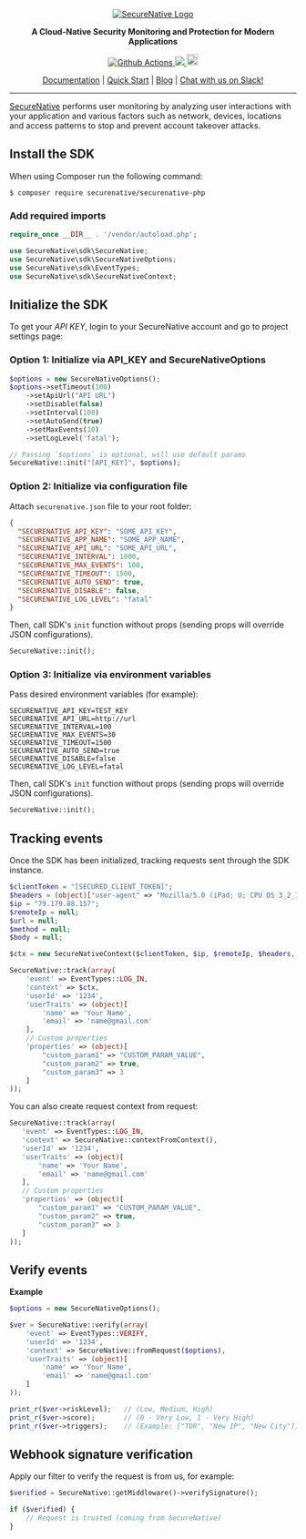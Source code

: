 <p align="center">
  <a href="https://www.securenative.com"><img src="https://user-images.githubusercontent.com/45174009/77826512-f023ed80-7120-11ea-80e0-58aacde0a84e.png" alt="SecureNative Logo"/></a>
</p>

<p align="center">
  <b>A Cloud-Native Security Monitoring and Protection for Modern Applications</b>
</p>
<p align="center">
  <a href="https://github.com/securenative/securenative-php">
    <img alt="Github Actions" src="https://github.com/securenative/securenative-php/workflows/CI/badge.svg">
  </a>
  <a href="https://codecov.io/gh/securenative/securenative-php">
    <img src="https://codecov.io/gh/securenative/securenative-php/branch/master/graph/badge.svg" />
  </a>
  <a href="https://packagist.org/packages/securenative/securenative-php">
  <img src="https://img.shields.io/packagist/v/securenative/securenative-php" alt="npm version" height="20">
    </a>
</p>
<p align="center">
  <a href="https://docs.securenative.com">Documentation</a> |
  <a href="https://docs.securenative.com/quick-start">Quick Start</a> |
  <a href="https://blog.securenative.com">Blog</a> |
  <a href="">Chat with us on Slack!</a>
</p>
<hr/>


[SecureNative](https://www.securenative.com/) performs user monitoring by analyzing user interactions with your application and various factors such as network, devices, locations and access patterns to stop and prevent account takeover attacks.

## Install the SDK

When using Composer run the following command:
```shell script
$ composer require securenative/securenative-php
```

### Add required imports
```php
require_once __DIR__ . '/vendor/autoload.php';

use SecureNative\sdk\SecureNative;
use SecureNative\sdk\SecureNativeOptions;
use SecureNative\sdk\EventTypes;
use SecureNative\sdk\SecureNativeContext;
```

## Initialize the SDK

To get your *API KEY*, login to your SecureNative account and go to project settings page:

### Option 1: Initialize via API_KEY and SecureNativeOptions
```php
$options = new SecureNativeOptions();
$options->setTimeout(100)
    ->setApiUrl("API URL")
    ->setDisable(false)
    ->setInterval(100)
    ->setAutoSend(true)
    ->setMaxEvents(10)
    ->setLogLevel('fatal');

// Passing `$options` is optional, will use default params
SecureNative::init("[API_KEY]", $options);
```
### Option 2: Initialize via configuration file

Attach `securenative.json` file to your root folder:

```json
{
  "SECURENATIVE_API_KEY": "SOME_API_KEY",
  "SECURENATIVE_APP_NAME": "SOME_APP_NAME",
  "SECURENATIVE_API_URL": "SOME_API_URL",
  "SECURENATIVE_INTERVAL": 1000,
  "SECURENATIVE_MAX_EVENTS": 100,
  "SECURENATIVE_TIMEOUT": 1500,
  "SECURENATIVE_AUTO_SEND": true,
  "SECURENATIVE_DISABLE": false,
  "SECURENATIVE_LOG_LEVEL": "fatal"
}
```
Then, call SDK's `init` function without props (sending props will override JSON configurations).
```php
SecureNative::init();
```

### Option 3: Initialize via environment variables

Pass desired environment variables (for example):

```shell script
SECURENATIVE_API_KEY=TEST_KEY
SECURENATIVE_API_URL=http://url
SECURENATIVE_INTERVAL=100
SECURENATIVE_MAX_EVENTS=30
SECURENATIVE_TIMEOUT=1500
SECURENATIVE_AUTO_SEND=true
SECURENATIVE_DISABLE=false
SECURENATIVE_LOG_LEVEL=fatal
```

Then, call SDK's `init` function without props (sending props will override JSON configurations).
```php
SecureNative::init();
```

## Tracking events

Once the SDK has been initialized, tracking requests sent through the SDK
instance.

```php
$clientToken = "[SECURED_CLIENT_TOKEN]";
$headers = (object)["user-agent" => "Mozilla/5.0 (iPad; U; CPU OS 3_2_1 like Mac OS X; en-us"];
$ip = "79.179.88.157";
$remoteIp = null;
$url = null;
$method = null;
$body = null;

$ctx = new SecureNativeContext($clientToken, $ip, $remoteIp, $headers, $url, $method, $body);

SecureNative::track(array(
    'event' => EventTypes::LOG_IN,
    'context' => $ctx,
    'userId' => '1234',
    'userTraits' => (object)[
        'name' => 'Your Name',
        'email' => 'name@gmail.com'
    ],
    // Custom properties
    'properties' => (object)[
        "custom_param1" => "CUSTOM_PARAM_VALUE",
        "custom_param2" => true,
        "custom_param3" => 3
    ]
));
 ```

You can also create request context from request:
 ```php
SecureNative::track(array(
    'event' => EventTypes::LOG_IN,
    'context' => SecureNative::contextFromContext(),
    'userId' => '1234',
    'userTraits' => (object)[
        'name' => 'Your Name',
        'email' => 'name@gmail.com'
    ],
    // Custom properties
    'properties' => (object)[
        "custom_param1" => "CUSTOM_PARAM_VALUE",
        "custom_param2" => true,
        "custom_param3" => 3
    ]
));
 ```

## Verify events

**Example**

```php
$options = new SecureNativeOptions();

$ver = SecureNative::verify(array(
    'event' => EventTypes::VERIFY,
    'userId' => '1234',
    'context' => SecureNative::fromRequest($options),
    'userTraits' => (object)[
        'name' => 'Your Name',
        'email' => 'name@gmail.com'
    ]
));

print_r($ver->riskLevel);   // (Low, Medium, High)
print_r($ver->score);       // (0 - Very Low, 1 - Very High)
print_r($ver->triggers);    // (Example: ["TOR", "New IP", "New City"])
```

## Webhook signature verification

Apply our filter to verify the request is from us, for example:

```php
$verified = SecureNative::getMiddleware()->verifySignature();

if ($verified) {
    // Request is trusted (coming from SecureNative) 
}
 ```
